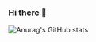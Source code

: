 ### Hi there 👋

![Anurag's GitHub stats](https://github-readme-stats.vercel.app/api?username=soulwinter&show_icons=true)
